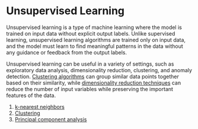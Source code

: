 # Unsupervised Learning
Unsupervised learning is a type of machine learning where the model is trained on input data without explicit output labels. Unlike supervised learning, unsupervised learning algorithms are trained only on input data, and the model must learn to find meaningful patterns in the data without any guidance or feedback from the output labels.

Unsupervised learning can be useful in a variety of settings, such as exploratory data analysis, dimensionality reduction, clustering, and anomaly detection. [Clustering algorithms](https://github.com/SeventhPrize/INDE_577_Data_Science_and_Machine_Learning/blob/main/Unsupervised%20learning/Clustering.ipynb) can group similar data points together based on their similarity, while [dimensionality reduction techniques](https://github.com/SeventhPrize/INDE_577_Data_Science_and_Machine_Learning/blob/main/Unsupervised%20learning/PrincipalComponentAnalysis.ipynb) can reduce the number of input variables while preserving the important features of the data.

1. [k-nearest neighbors](https://github.com/SeventhPrize/INDE_577_Data_Science_and_Machine_Learning/blob/main/Unsupervised%20learning/KNearestNeighbors.ipynb)
2. [Clustering](https://github.com/SeventhPrize/INDE_577_Data_Science_and_Machine_Learning/blob/main/Unsupervised%20learning/Clustering.ipynb)
3. [Principal component analysis](https://github.com/SeventhPrize/INDE_577_Data_Science_and_Machine_Learning/blob/main/Unsupervised%20learning/PrincipalComponentAnalysis.ipynb)
